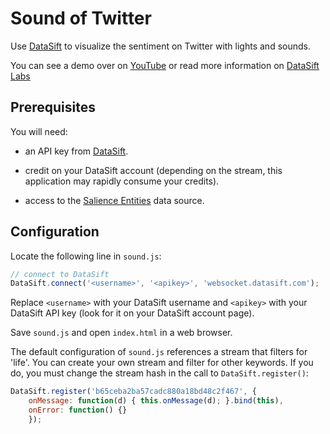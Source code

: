 # Sound of Twitter

Use [DataSift](http://datasift.com) to visualize the sentiment on Twitter with lights and sounds.

You can see a demo over on [YouTube](http://www.youtube.com/watch?v=DLlBSY-ci7U) or read more information on [DataSift Labs](http://labs.datasift.com)

## Prerequisites 

You will need:

 * an API key from [DataSift](http://datasift.com). 

 * credit on your DataSift account (depending on the stream, this application may rapidly consume your credits).

 * access to the [Salience Entities](http://datasift.com/source/19/salience-entities) data source.

## Configuration

Locate the following line in `sound.js`:

```javascript
// connect to DataSift
DataSift.connect('<username>', '<apikey>', 'websocket.datasift.com');
```

Replace `<username>` with your DataSift username and `<apikey>` with your DataSift API key (look for it on your DataSift account page).

Save `sound.js` and open `index.html` in a web browser.

The default configuration of `sound.js` references a stream that filters for 'life'.  You can create your own stream and filter for other keywords.  If you do, you must change the stream hash in the call to `DataSift.register()`:

```javascript
DataSift.register('b65ceba2ba57cadc880a18bd48c2f467', {
	onMessage: function(d) { this.onMessage(d); }.bind(this),
	onError: function() {}
	});
```
